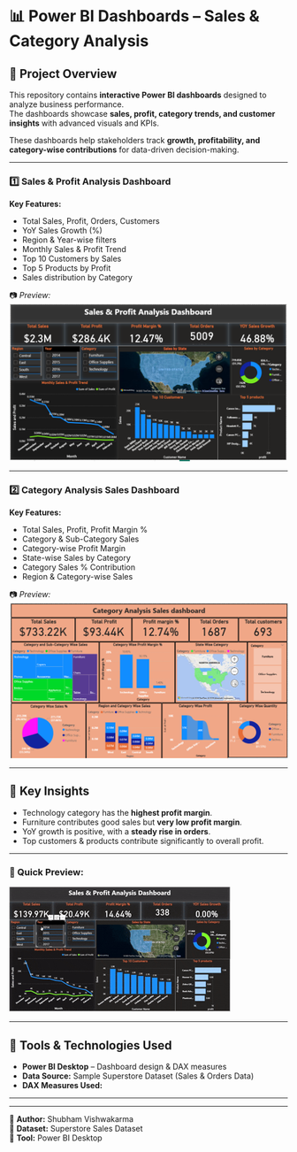 # 📊 Power BI Dashboards – Sales & Category Analysis                                                          

## 🔹 Project Overview  
This repository contains **interactive Power BI dashboards** designed to analyze business performance.  
The dashboards showcase **sales, profit, category trends, and customer insights** with advanced visuals and KPIs.  

These dashboards help stakeholders track **growth, profitability, and category-wise contributions** for data-driven decision-making.  

---

### 1️⃣ Sales & Profit Analysis Dashboard  
**Key Features:**  
- Total Sales, Profit, Orders, Customers 
- YoY Sales Growth (%)  
- Region & Year-wise filters 
- Monthly Sales & Profit Trend 
- Top 10 Customers by Sales  
- Top 5 Products by Profit  
- Sales distribution by Category  

📷 *Preview:*  
![Sales & Profit Dashboard](Sales-&-Profit-Analysis-Dashboard.png)  

---

### 2️⃣ Category Analysis Sales Dashboard  
**Key Features:**  
- Total Sales, Profit, Profit Margin %  
- Category & Sub-Category Sales 
- Category-wise Profit Margin 
- State-wise Sales by Category  
- Category Sales % Contribution  
- Region & Category-wise Sales   

📷 *Preview:*  
![Category Dashboard](Category-Analysis-Sales-Dashboard.png)  

---
## 🎯 Key Insights  
- Technology category has the **highest profit margin**.  
- Furniture contributes good sales but **very low profit margin**.  
- YoY growth is positive, with a **steady rise in orders**.  
- Top customers & products contribute significantly to overall profit.  

---
### 🔹 Quick Preview:  
![Dashboard Demo](Dashboard-Demo.gif)  
                                                                                                      
---

## 🔹 Tools & Technologies Used  
- **Power BI Desktop** – Dashboard design & DAX measures  
- **Data Source:** Sample Superstore Dataset (Sales & Orders Data)  
- **DAX Measures Used:**   

---

---

📌 **Author:** Shubham Vishwakarma  
📌 **Dataset:** Superstore Sales Dataset  
📌 **Tool:** Power BI Desktop  
